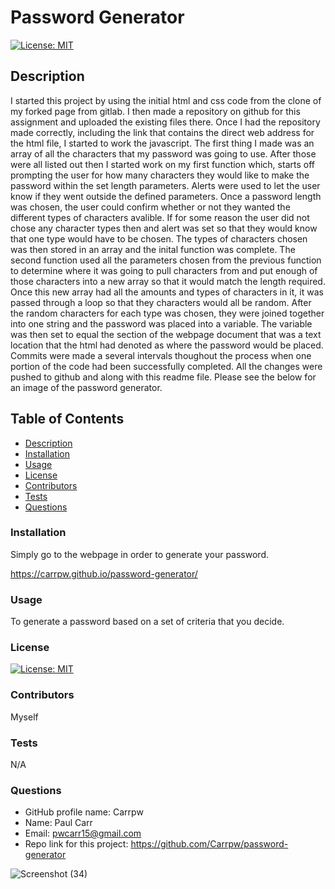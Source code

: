 # Password Generator     
  
  [![License: MIT](https://img.shields.io/badge/License-MIT-yellow.svg)](https://opensource.org/licenses/MIT)

  ## Description

  I started this project by using the initial html and css code from the clone of my forked page from gitlab. I then made a repository on github for this assignment and uploaded the existing files there. Once I had the repository made correctly, including the link that contains the direct web address for the html file, I started to work the javascript.
  The first thing I made was an array of all the characters that my password was going to use. After those were all listed out then I started work on my first function which, starts off prompting the user for how many characters they would like to make the password within the set length parameters. Alerts were used to let the user know if they went outside the defined parameters. Once a password length was chosen, the user could confirm whether or not they wanted the different types of characters avalible. If for some reason the user did not chose any character types then and alert was set so that they would know that one type would have to be chosen. The types of characters chosen was then stored in an array and the inital function was complete. 
  The second function used all the parameters chosen from the previous function to determine where it was going to pull characters from and put enough of those characters into a new array so that it would match the length required. Once this new array had all the amounts and types of characters in it, it was passed through a loop so that they characters would all be random. After the random characters for each type was chosen, they were joined together into one string and the password was placed into a variable. The variable was then set to equal the section of the webpage document that was a text location that the html had denoted as where the password would be placed. 
  Commits were made a several intervals thoughout the process when one portion of the code had been successfully completed. All the changes were pushed to github and along with this readme file. Please see the below for an image of the password generator.

  ## Table of Contents

  * [Description](#description)
  * [Installation](#installation)
  * [Usage](#usage)
  * [License](#license)
  * [Contributors](#contributors)
  * [Tests](#tests)
  * [Questions](#questions)
  
  ### Installation

  Simply go to the webpage in order to generate your password.

  https://carrpw.github.io/password-generator/

  ### Usage

  To generate a password based on a set of criteria that you decide.

  ### License

  [![License: MIT](https://img.shields.io/badge/License-MIT-yellow.svg)](https://opensource.org/licenses/MIT)

  ### Contributors

  Myself

  ### Tests

  N/A

  ### Questions

  * GitHub profile name: Carrpw
  * Name: Paul Carr
  * Email: pwcarr15@gmail.com
  * Repo link for this project: https://github.com/Carrpw/password-generator

![Screenshot (34)](https://user-images.githubusercontent.com/73077219/97932077-1bb52900-1d3d-11eb-967e-34ecbb3edcbc.png)